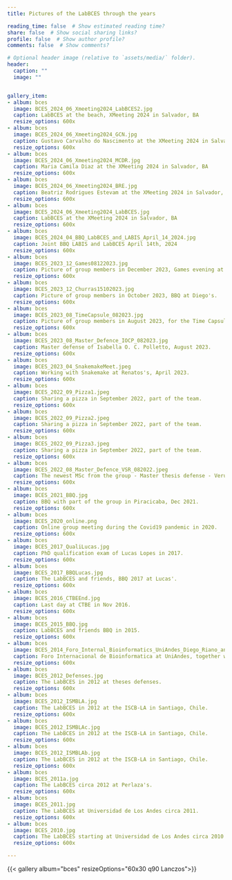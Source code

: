 ```yaml
---
title: Pictures of the LabBCES through the years

reading_time: false  # Show estimated reading time?
share: false  # Show social sharing links?
profile: false  # Show author profile?
comments: false  # Show comments?

# Optional header image (relative to `assets/media/` folder).
header:
  caption: ""
  image: ""


gallery_item:
- album: bces
  image: BCES_2024_06_Xmeeting2024_LabBCES2.jpg
  caption: LabBCES at the beach, XMeeting 2024 in Salvador, BA
  resize_options: 600x
- album: bces
  image: BCES_2024_06_Xmeeting2024_GCN.jpg
  caption: Gustavo Carvalho do Nascimento at the XMeeting 2024 in Salvador, BA
  resize_options: 600x
- album: bces
  image: BCES_2024_06_Xmeeting2024_MCDR.jpg
  caption: Maria Camila Diaz at the XMeeting 2024 in Salvador, BA
  resize_options: 600x
- album: bces
  image: BCES_2024_06_Xmeeting2024_BRE.jpg
  caption: Beatriz Rodrigues Estevam at the XMeeting 2024 in Salvador, BA
  resize_options: 600x
- album: bces
  image: BCES_2024_06_Xmeeting2024_LabBCES.jpg
  caption: LabBCES at the XMeeting 2024 in Salvador, BA
  resize_options: 600x
- album: bces
  image: BCES_2024_04_BBQ_LabBCES_and_LABIS_April_14_2024.jpg
  caption: Joint BBQ LABIS and LabBCES April 14th, 2024
  resize_options: 600x
- album: bces
  image: BCES_2023_12_Games08122023.jpg
  caption: Picture of group members in December 2023, Games evening at Diego's.
  resize_options: 600x
- album: bces
  image: BCES_2023_12_Churras15102023.jpg
  caption: Picture of group members in October 2023, BBQ at Diego's.
  resize_options: 600x
- album: bces
  image: BCES_2023_08_TimeCapsule_082023.jpg
  caption: Picture of group members in August 2023, for the Time Capsule.
  resize_options: 600x
- album: bces
  image: BCES_2023_08_Master_Defence_IOCP_082023.jpg
  caption: Master defense of Isabella O. C. Polletto, August 2023.
  resize_options: 600x
- album: bces
  image: BCES_2023_04_SnakemakeMeet.jpeg
  caption: Working with Snakemake at Renatos's, April 2023.
  resize_options: 600x
- album: bces
  image: BCES_2022_09_Pizza1.jpeg
  caption: Sharing a pizza in September 2022, part of the team.
  resize_options: 600x
- album: bces
  image: BCES_2022_09_Pizza2.jpeg
  caption: Sharing a pizza in September 2022, part of the team.
  resize_options: 600x
- album: bces
  image: BCES_2022_09_Pizza3.jpeg
  caption: Sharing a pizza in September 2022, part of the team.
  resize_options: 600x
- album: bces
  image: BCES_2022_08_Master_Defence_VSR_082022.jpeg
  caption: The newest MSc from the group - Master thesis defense - Verusca Semmler Rossi, August 2022.
  resize_options: 600x
- album: bces
  image: BCES_2021_BBQ.jpg
  caption: BBQ with part of the group in Piracicaba, Dec 2021.
  resize_options: 600x
- album: bces
  image: BCES_2020_online.png
  caption: Online group meeting during the Covid19 pandemic in 2020.
  resize_options: 600x
- album: bces
  image: BCES_2017_QualiLucas.jpg
  caption: PhD qualification exam of Lucas Lopes in 2017.
  resize_options: 600x
- album: bces
  image: BCES_2017_BBQLucas.jpg
  caption: The LabBCES and friends, BBQ 2017 at Lucas'.
  resize_options: 600x
- album: bces
  image: BCES_2016_CTBEEnd.jpg
  caption: Last day at CTBE in Nov 2016.
  resize_options: 600x
- album: bces
  image: BCES_2015_BBQ.jpg
  caption: LabBCES and friends BBQ in 2015.
  resize_options: 600x
- album: bces
  image: BCES_2014_Foro_Internal_Bioinformatics_UniAndes_Diego_Riano_and_Alejandro_Reyes_Apr_10_2014.jpg
  caption: Foro Internacional de Bioinformatica at UniAndes, together with Alejandro Reyes, April 2014, Bogotá, Colombia.
  resize_options: 600x
- album: bces
  image: BCES_2012_Defenses.jpg
  caption: The LabBCES in 2012 at theses defenses.
  resize_options: 600x
- album: bces
  image: BCES_2012_ISMBLA.jpg
  caption: The LabBCES in 2012 at the ISCB-LA in Santiago, Chile.
  resize_options: 600x
- album: bces
  image: BCES_2012_ISMBLAc.jpg
  caption: The LabBCES in 2012 at the ISCB-LA in Santiago, Chile.
  resize_options: 600x
- album: bces
  image: BCES_2012_ISMBLAb.jpg
  caption: The LabBCES in 2012 at the ISCB-LA in Santiago, Chile.
  resize_options: 600x
- album: bces
  image: BCES_2011a.jpg
  caption: The LabBCES circa 2012 at Perlaza's.
  resize_options: 600x
- album: bces
  image: BCES_2011.jpg
  caption: The LabBCES at Universidad de Los Andes circa 2011.
  resize_options: 600x
- album: bces
  image: BCES_2010.jpg
  caption: The LabBCES starting at Universidad de Los Andes circa 2010
  resize_options: 600x

---
```

{{< gallery album="bces" resizeOptions="60x30 q90 Lanczos">}} 

